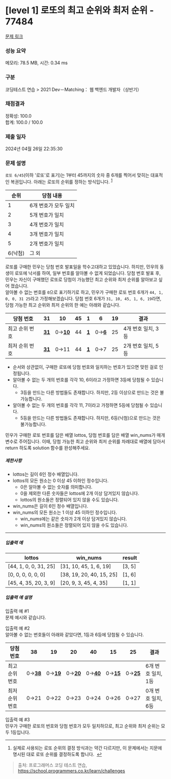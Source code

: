 # [level 1] 로또의 최고 순위와 최저 순위 - 77484 

[문제 링크](https://school.programmers.co.kr/learn/courses/30/lessons/77484) 

### 성능 요약

메모리: 78.5 MB, 시간: 0.34 ms

### 구분

코딩테스트 연습 > 2021 Dev－Matching： 웹 백엔드 개발자（상반기）

### 채점결과

정확성: 100.0<br/>합계: 100.0 / 100.0

### 제출 일자

2024년 04월 26일 22:35:30

### 문제 설명

<p><code>로또 6/45</code>(이하 '로또'로 표기)는 1부터 45까지의 숫자 중 6개를 찍어서 맞히는 대표적인 복권입니다. 아래는 로또의 순위를 정하는 방식입니다. <sup id="fnref1"><a href="#fn1">1</a></sup></p>
<table class="table">
        <thead><tr>
<th>순위</th>
<th>당첨 내용</th>
</tr>
</thead>
        <tbody><tr>
<td>1</td>
<td>6개 번호가 모두 일치</td>
</tr>
<tr>
<td>2</td>
<td>5개 번호가 일치</td>
</tr>
<tr>
<td>3</td>
<td>4개 번호가 일치</td>
</tr>
<tr>
<td>4</td>
<td>3개 번호가 일치</td>
</tr>
<tr>
<td>5</td>
<td>2개 번호가 일치</td>
</tr>
<tr>
<td>6(낙첨)</td>
<td>그 외</td>
</tr>
</tbody>
      </table>
<p>로또를 구매한 민우는 당첨 번호 발표일을 학수고대하고 있었습니다. 하지만, 민우의 동생이 로또에 낙서를 하여, 일부 번호를 알아볼 수 없게 되었습니다. 당첨 번호 발표 후, 민우는 자신이 구매했던 로또로 당첨이 가능했던 최고 순위와 최저 순위를 알아보고 싶어 졌습니다. <br>
알아볼 수 없는 번호를 <code>0</code>으로 표기하기로 하고, 민우가 구매한 로또 번호 6개가 <code>44, 1, 0, 0, 31 25</code>라고 가정해보겠습니다. 당첨 번호 6개가 <code>31, 10, 45, 1, 6, 19</code>라면, 당첨 가능한 최고 순위와 최저 순위의 한 예는 아래와 같습니다.</p>
<table class="table">
        <thead><tr>
<th>당첨 번호</th>
<th>31</th>
<th>10</th>
<th>45</th>
<th>1</th>
<th>6</th>
<th>19</th>
<th>결과</th>
</tr>
</thead>
        <tbody><tr>
<td>최고 순위 번호</td>
<td><u><strong>31</strong></u></td>
<td>0→<u><strong>10</strong></u></td>
<td>44</td>
<td><u><strong>1</strong></u></td>
<td>0→<u><strong>6</strong></u></td>
<td>25</td>
<td>4개 번호 일치, 3등</td>
</tr>
<tr>
<td>최저 순위 번호</td>
<td><u><strong>31</strong></u></td>
<td>0→11</td>
<td>44</td>
<td><u><strong>1</strong></u></td>
<td>0→7</td>
<td>25</td>
<td>2개 번호 일치, 5등</td>
</tr>
</tbody>
      </table>
<ul>
<li>순서와 상관없이, 구매한 로또에 당첨 번호와 일치하는 번호가 있으면 맞힌 걸로 인정됩니다. </li>
<li>알아볼 수 없는 두 개의 번호를 각각 10, 6이라고 가정하면 3등에 당첨될 수 있습니다. 

<ul>
<li>3등을 만드는 다른 방법들도 존재합니다. 하지만, 2등 이상으로 만드는 것은 불가능합니다. </li>
</ul></li>
<li>알아볼 수 없는 두 개의 번호를 각각 11, 7이라고 가정하면 5등에 당첨될 수 있습니다. 

<ul>
<li>5등을 만드는 다른 방법들도 존재합니다. 하지만, 6등(낙첨)으로 만드는 것은 불가능합니다.</li>
</ul></li>
</ul>

<p>민우가 구매한 로또 번호를 담은 배열 lottos, 당첨 번호를 담은 배열 win_nums가 매개변수로 주어집니다. 이때, 당첨 가능한 최고 순위와 최저 순위를 차례대로 배열에 담아서 return 하도록 solution 함수를 완성해주세요. </p>

<h5>제한사항</h5>

<ul>
<li>lottos는 길이 6인 정수 배열입니다.</li>
<li>lottos의 모든 원소는 0 이상 45 이하인 정수입니다.

<ul>
<li>0은 알아볼 수 없는 숫자를 의미합니다.</li>
<li>0을 제외한 다른 숫자들은 lottos에 2개 이상 담겨있지 않습니다.</li>
<li>lottos의 원소들은 정렬되어 있지 않을 수도 있습니다.</li>
</ul></li>
<li>win_nums은 길이 6인 정수 배열입니다.</li>
<li>win_nums의 모든 원소는 1 이상 45 이하인 정수입니다.

<ul>
<li>win_nums에는 같은 숫자가 2개 이상 담겨있지 않습니다.</li>
<li>win_nums의 원소들은 정렬되어 있지 않을 수도 있습니다.</li>
</ul></li>
</ul>

<hr>

<h5>입출력 예</h5>
<table class="table">
        <thead><tr>
<th>lottos</th>
<th>win_nums</th>
<th>result</th>
</tr>
</thead>
        <tbody><tr>
<td>[44, 1, 0, 0, 31, 25]</td>
<td>[31, 10, 45, 1, 6, 19]</td>
<td>[3, 5]</td>
</tr>
<tr>
<td>[0, 0, 0, 0, 0, 0]</td>
<td>[38, 19, 20, 40, 15, 25]</td>
<td>[1, 6]</td>
</tr>
<tr>
<td>[45, 4, 35, 20, 3, 9]</td>
<td>[20, 9, 3, 45, 4, 35]</td>
<td>[1, 1]</td>
</tr>
</tbody>
      </table>
<h5>입출력 예 설명</h5>

<p>입출력 예 #1<br>
문제 예시와 같습니다.</p>

<p>입출력 예 #2<br>
알아볼 수 없는 번호들이 아래와 같았다면, 1등과 6등에 당첨될 수 있습니다. </p>
<table class="table">
        <thead><tr>
<th>당첨 번호</th>
<th>38</th>
<th>19</th>
<th>20</th>
<th>40</th>
<th>15</th>
<th>25</th>
<th>결과</th>
</tr>
</thead>
        <tbody><tr>
<td>최고 순위 번호</td>
<td>0→<u><strong>38</strong></u></td>
<td>0→<u><strong>19</strong></u></td>
<td>0→<u><strong>20</strong></u></td>
<td>0→<u><strong>40</strong></u></td>
<td>0→<u><strong>15</strong></u></td>
<td>0→<u><strong>25</strong></u></td>
<td>6개 번호 일치, 1등</td>
</tr>
<tr>
<td>최저 순위 번호</td>
<td>0→21</td>
<td>0→22</td>
<td>0→23</td>
<td>0→24</td>
<td>0→26</td>
<td>0→27</td>
<td>0개 번호 일치, 6등</td>
</tr>
</tbody>
      </table>
<p>입출력 예 #3<br>
민우가 구매한 로또의 번호와 당첨 번호가 모두 일치하므로, 최고 순위와 최저 순위는 모두 1등입니다. </p>

<div class="footnotes">
<hr>
<ol>

<li id="fn1">
<p>실제로 사용되는 로또 순위의 결정 방식과는 약간 다르지만, 이 문제에서는 지문에 명시된 대로 로또 순위를 결정하도록 합니다. &nbsp;<a href="#fnref1">↩</a></p>
</li>

</ol>
</div>


> 출처: 프로그래머스 코딩 테스트 연습, https://school.programmers.co.kr/learn/challenges